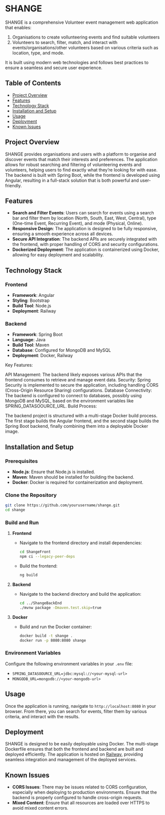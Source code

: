 # **SHANGE**

SHANGE is a comprehensive Volunteer event management web application that enables:
1. Organisations to create vollunteering events and find suitable volunteers
2. Volunteers to search, filter, match, and interact with events/organisations/other volunteers based on various criteria such as location, type, and mode.

It is built using modern web technologies and follows best practices to ensure a seamless and secure user experience.

## **Table of Contents**
- [Project Overview](#project-overview)
- [Features](#features)
- [Technology Stack](#technology-stack)
- [Installation and Setup](#installation-and-setup)
- [Usage](#usage)
- [Deployment](#deployment)
- [Known Issues](#known-issues)

## **Project Overview**

SHANGE provides organisations and users with a platform to organise and discover events that match their interests and preferences. The application allows for robust searching and filtering of volunteering events and volunteers, helping users to find exactly what they’re looking for with ease. The backend is built with Spring Boot, while the frontend is developed using Angular, resulting in a full-stack solution that is both powerful and user-friendly.

## **Features**

- **Search and Filter Events**: Users can search for events using a search bar and filter them by location (North, South, East, West, Central), type (One-time Event, Recurring Event), and mode (Physical, Online).
- **Responsive Design**: The application is designed to be fully responsive, ensuring a smooth experience across all devices.
- **Secure API Integration**: The backend APIs are securely integrated with the frontend, with proper handling of CORS and security configurations.
- **Dockerized Deployment**: The application is containerized using Docker, allowing for easy deployment and scalability.

## **Technology Stack**

### **Frontend**
- **Framework**: Angular
- **Styling**: Bootstrap
- **Build Tool**: Node.js
- **Deployment**: Railway

### **Backend**
- **Framework**: Spring Boot
- **Language**: Java
- **Build Tool**: Maven
- **Database**: Configured for MongoDB and MySQL
- **Deployment**: Docker, Railway

Key Features:

API Management: The backend likely exposes various APIs that the frontend consumes to retrieve and manage event data.
Security: Spring Security is implemented to secure the application, including handling CORS (Cross-Origin Resource Sharing) configurations.
Database Connectivity: The backend is configured to connect to databases, possibly using MongoDB and MySQL, based on the environment variables like SPRING_DATASOOURCE_URL.
Build Process:

The backend project is structured with a multi-stage Docker build process. The first stage builds the Angular frontend, and the second stage builds the Spring Boot backend, finally combining them into a deployable Docker image.

## **Installation and Setup**

### **Prerequisites**
- **Node.js**: Ensure that Node.js is installed.
- **Maven**: Maven should be installed for building the backend.
- **Docker**: Docker is required for containerization and deployment.

### **Clone the Repository**
```bash
git clone https://github.com/yourusername/shange.git
cd shange
```

### **Build and Run**

1. **Frontend**
   - Navigate to the frontend directory and install dependencies:
     ```bash
     cd ShangeFront
     npm ci --legacy-peer-deps
     ```
   - Build the frontend:
     ```bash
     ng build
     ```

2. **Backend**
   - Navigate to the backend directory and build the application:
     ```bash
     cd ../ShangeBackEnd
     ./mvnw package -Dmaven.test.skip=true
     ```

3. **Docker**
   - Build and run the Docker container:
     ```bash
     docker build -t shange .
     docker run -p 8080:8080 shange
     ```

### **Environment Variables**
Configure the following environment variables in your `.env` file:
- `SPRING_DATASOOURCE_URL=jdbc:mysql://<your-mysql-url>`
- `MONGODB_URL=mongodb://<your-mongodb-url>`

## **Usage**

Once the application is running, navigate to `http://localhost:8080` in your browser. From there, you can search for events, filter them by various criteria, and interact with the results.

## **Deployment**

SHANGE is designed to be easily deployable using Docker. The multi-stage Dockerfile ensures that both the frontend and backend are built and deployed efficiently. The application is hosted on [Railway](https://railway.app/), providing seamless integration and management of the deployed services.

## **Known Issues**

- **CORS Issues**: There may be issues related to CORS configuration, especially when deploying to production environments. Ensure that the backend is properly configured to handle cross-origin requests.
- **Mixed Content**: Ensure that all resources are loaded over HTTPS to avoid mixed content errors.

